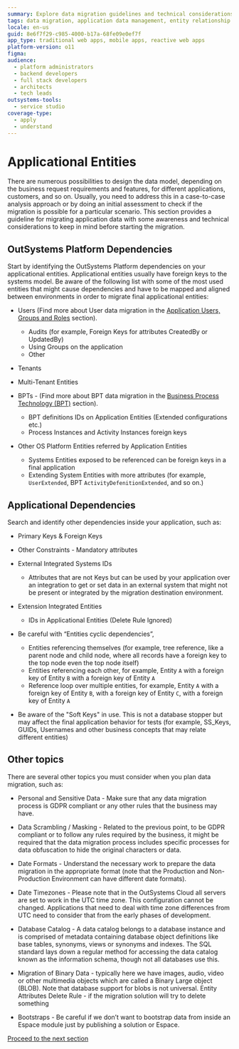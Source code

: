 ```yaml
---
summary: Explore data migration guidelines and technical considerations for OutSystems 11 (O11) platform dependencies and applicational entities.
tags: data migration, application data management, entity relationship mapping, environment alignment
locale: en-us
guid: 8e6f7f29-c985-4000-b17a-68fe09e0ef7f
app_type: traditional web apps, mobile apps, reactive web apps
platform-version: o11
figma:
audience:
  - platform administrators
  - backend developers
  - full stack developers
  - architects
  - tech leads
outsystems-tools:
  - service studio
coverage-type:
  - apply
  - understand
---
```


# Applicational Entities

There are numerous possibilities to design the data model, depending on the business request requirements and features, for different applications, customers, and so on.
Usually, you need to address this in a case-to-case analysis approach or by doing an initial assessment to check if the migration is possible for a particular scenario.
This section provides a guideline for migrating application data with some awareness and technical considerations to keep in mind before starting the migration.

## OutSystems Platform Dependencies

Start by identifying the OutSystems Platform dependencies on your applicational entities. 
Applicational entities usually have foreign keys to the systems model. Be aware of the following list with some of the most used entities that might cause dependencies and have to be mapped and aligned between environments in order to migrate final applicational entities:

* Users (Find more about User data migration in the [Application Users, Groups and Roles](05-application-users-groups-roles.md) section).
    * Audits (for example, Foreign Keys for attributes CreatedBy or UpdatedBy)
    * Using Groups on the application
    * Other

* Tenants

* Multi-Tenant Entities

* BPTs - (Find more about BPT data migration in the [Business Process Technology (BPT)](07-business-process-technology-bpt.md) section).
    * BPT definitions IDs on Application Entities (Extended configurations etc.) 
    * Process Instances and Activity Instances foreign keys

* Other OS Platform Entities referred by Application Entities
    * Systems Entities exposed to be referenced can be foreign keys in a final application
    * Extending System Entities with more attributes (for example, ``UserExtended``, BPT ``ActivityDefenitionExtended``, and so on.)


## Applicational Dependencies

Search and identify other dependencies inside your application, such as:

* Primary Keys & Foreign Keys

* Other Constraints - Mandatory attributes

* External Integrated Systems IDs 
    * Attributes that are not Keys but can be used by your application over an integration to get or set data in an external system that might not be present or integrated by the migration destination environment.

* Extension Integrated Entities 
    * IDs in Applicational Entities (Delete Rule Ignored)

* Be careful with “Entities cyclic dependencies”, 
    *   Entities referencing themselves (for example, tree reference, like a parent node and child node, where all records have a foreign key to the top node even the top node itself)
    * Entities referencing each other, for example, Entity ``A`` with a foreign key of Entity ``B`` with a foreign key of Entity ``A``
    * Reference loop over multiple entities, for example, Entity ``A`` with a foreign key of Entity ``B``, with a foreign key of Entity ``C``, with a foreign key of Entity ``A``
    
* Be aware of the "Soft Keys" in use. This is not a database stopper but may affect the final application behavior for tests (for example, SS_Keys, GUIDs, Usernames and other business concepts that may relate different entities) 
    

## Other topics

There are several other topics you must consider when you plan data migration, such as:
 
* Personal and Sensitive Data - Make sure that any data migration process is GDPR compliant or any other rules that the business may have.

* Data Scrambling / Masking - Related to the previous point, to be GDPR compliant or to follow any rules required by the business, it might be required that the data migration process includes specific processes for data obfuscation to hide the original characters or data.

* Date Formats - Understand the necessary work to prepare the data migration in the appropriate format (note that the Production and Non-Production Environment can have different date formats).

* Date Timezones - Please note that in the OutSystems Cloud all servers are set to work in the UTC time zone. This configuration cannot be changed. Applications that need to deal with time zone differences from UTC need to consider that from the early phases of development.

* Database Catalog - A data catalog belongs to a database instance and is comprised of metadata containing database object definitions like base tables, synonyms, views or synonyms and indexes. The SQL standard lays down a regular method for accessing the data catalog known as the information schema, though not all databases use this.

* Migration of Binary Data - typically here we have images, audio, video or other multimedia objects which are called a Binary Large object (BLOB). Note that database support for blobs is not universal. 
Entity Attributes Delete Rule - if the migration solution will try to delete something

* Bootstraps - Be careful if we don’t want to bootstrap data from inside an Espace module just by publishing a solution or Espace.

[Proceed to the next section](05-application-users-groups-roles.md)
